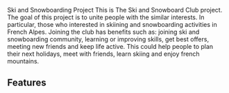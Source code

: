 
Ski and Snowboarding Project
This is The Ski and Snowboard Club project. The goal of this project is to unite people with the similar interests. In particular, those who interested in skiining and snowboarding activities in French Alpes.
Joining the club has benefits such as: joining ski and snowboarding community, learning or improving skills, get best offers, meeting new friends and keep life active. This could help people to plan their next holidays, meet with friends, learn skiing and enjoy french mountains.

## Features